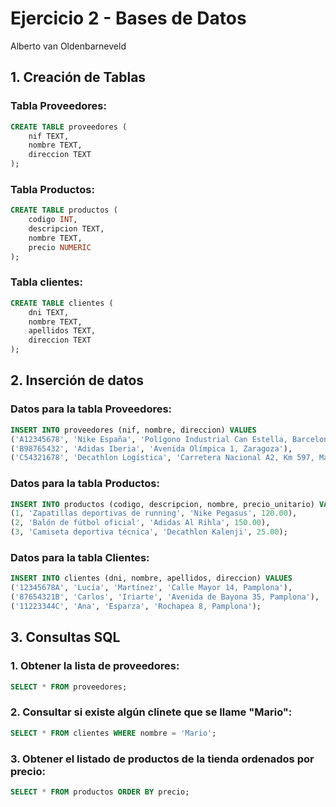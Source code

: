 # Ejercicio 2 - Bases de Datos
Alberto van Oldenbarneveld

## 1. Creación de Tablas

### Tabla Proveedores:
```sql
CREATE TABLE proveedores (
    nif TEXT,
    nombre TEXT,
    direccion TEXT
);
```

### Tabla Productos:
```sql
CREATE TABLE productos (
    codigo INT,
    descripcion TEXT,
    nombre TEXT,
    precio NUMERIC
);

```

### Tabla clientes:
```sql
CREATE TABLE clientes (
    dni TEXT,
    nombre TEXT,
    apellidos TEXT,
    direccion TEXT
);
```

## 2. Inserción de datos

### Datos para la tabla Proveedores:
```sql
INSERT INTO proveedores (nif, nombre, direccion) VALUES
('A12345678', 'Nike España', 'Polígono Industrial Can Estella, Barcelona'),
('B98765432', 'Adidas Iberia', 'Avenida Olímpica 1, Zaragoza'),
('C54321678', 'Decathlon Logística', 'Carretera Nacional A2, Km 597, Madrid');
```
### Datos para la tabla Productos:
```sql
INSERT INTO productos (codigo, descripcion, nombre, precio_unitario) VALUES
(1, 'Zapatillas deportivas de running', 'Nike Pegasus', 120.00),
(2, 'Balón de fútbol oficial', 'Adidas Al Rihla', 150.00),
(3, 'Camiseta deportiva técnica', 'Decathlon Kalenji', 25.00);

```

### Datos para la tabla Clientes:
```sql
INSERT INTO clientes (dni, nombre, apellidos, direccion) VALUES
('12345678A', 'Lucía', 'Martínez', 'Calle Mayor 14, Pamplona'),
('87654321B', 'Carlos', 'Iriarte', 'Avenida de Bayona 35, Pamplona'),
('11223344C', 'Ana', 'Esparza', 'Rochapea 8, Pamplona');

```

## 3. Consultas SQL

### 1. Obtener la lista de proveedores:
```sql
SELECT * FROM proveedores;
```
### 2. Consultar si existe algún clinete que se llame "Mario":
```sql
SELECT * FROM clientes WHERE nombre = 'Mario';
```
### 3. Obtener el listado de productos de la tienda ordenados por precio:
```sql
SELECT * FROM productos ORDER BY precio;
```

